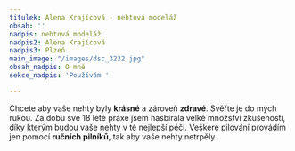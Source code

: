 ```yaml
---
titulek: Alena Krajícová - nehtová modeláž
obsah: ''
nadpis: nehtová modeláž
nadpis2: Alena Krajícová
nadpis3: Plzeň
main_image: "/images/dsc_3232.jpg"
obsah_nadpis: O mně
sekce_nadpis: 'Používám '

---
```

Chcete aby vaše nehty byly **krásné** a zároveň **zdravé**. Svěřte je do mých rukou. Za dobu své 18 leté praxe jsem nasbírala velké množství zkušeností, díky kterým budou vaše nehty v té nejlepší péči. Veškeré pilování provádím jen pomocí **ručních pilníků**, tak aby vaše nehty netrpěly.